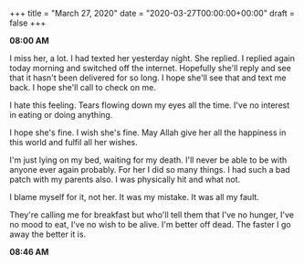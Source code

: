 +++
title = "March 27, 2020"
date = "2020-03-27T00:00:00+00:00"
draft = false
+++

**08:00 AM**

I miss her, a lot. I had texted her yesterday night. She replied.
I replied again today morning and switched off the internet.
Hopefully she'll reply and see that it hasn't been delivered for so long.
I hope she'll see that and text me back. I hope she'll call to check on me.

I hate this feeling. Tears flowing down my eyes all the time.
I've no interest in eating or doing anything.

I hope she's fine. I wish she's fine. May Allah give her all the happiness in this world and fulfil all
her wishes.

I'm just lying on my bed, waiting for my death. I'll never be able to be with anyone ever again probably.
For her I did so many things. I had such a bad patch with my parents also. I was physically hit and what not.

I blame myself for it, not her. It was my mistake. It was all my fault.

They're calling me for breakfast but who'll tell them that I've no hunger, I've no mood to eat,
I've no wish to be alive. I'm better off dead. The faster I go away the better it is.

**08:46 AM**

